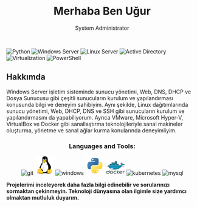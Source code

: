 <h1 align="center">Merhaba Ben Uğur</h1>
<p align="center">System Administrator</p> 

<br>


![Python](https://img.shields.io/badge/Python-Proficient-yellow?style=flat&logo=python)
![Windows Server](https://img.shields.io/badge/Windows%20Server-Proficient-blue?style=flat&logo=windows)
![Linux Server](https://img.shields.io/badge/Linux%20Server-Proficient-blue?style=flat&logo=linux&logoColor=white)
![Active Directory](https://img.shields.io/badge/Active%20Directory-Expert-blue?style=flat&logo=windows)
![Virtualization](https://img.shields.io/badge/Virtualization-Experienced-blue?style=flat&logo=vmware)
![PowerShell](https://img.shields.io/badge/PowerShell-Proficient-blue?style=flat&logo=powershell)



## Hakkımda

Windows Server işletim sisteminde sunucu yönetimi, Web, DNS, DHCP ve Dosya Sunucusu gibi çeşitli sunucuların kurulum ve yapılandırması konusunda bilgi ve deneyim sahibiyim. Aynı şekilde, Linux dağıtımlarında sunucu yönetimi, Web, DHCP, DNS ve SSH gibi sunucuların kurulum ve yapılandırmasını da yapabiliyorum. Ayrıca VMware, Microsoft Hyper-V, VirtualBox ve Docker gibi sanallaştırma teknolojileriyle sanal makineler oluşturma, yönetme ve sanal ağlar kurma konularında deneyimliyim.







<h3 align="center">Languages and Tools:</h3>
<p align="center">
  <img src="https://www.vectorlogo.zone/logos/git-scm/git-scm-icon.svg" alt="git" width="50" height="50"/>
  <img src="https://raw.githubusercontent.com/devicons/devicon/master/icons/linux/linux-original.svg" alt="linux" width="50" height="50"/>
  <img src="https://img.icons8.com/color/48/000000/windows-10.png" alt="windows" width="50" height="50"/>
  <img src="https://raw.githubusercontent.com/devicons/devicon/master/icons/python/python-original.svg" alt="python" width="50" height="50"/>
  <img src="https://raw.githubusercontent.com/devicons/devicon/master/icons/docker/docker-original-wordmark.svg" alt="docker" width="50" height="40"/>
  <img src="https://www.vectorlogo.zone/logos/kubernetes/kubernetes-icon.svg" alt="kubernetes" width="50" height="40"/>
  <img src="https://www.vectorlogo.zone/logos/mysql/mysql-official.svg" alt="mysql" width="50" height="50"/>
</p>




**Projelerimi inceleyerek daha fazla bilgi edinebilir ve sorularınızı sormaktan çekinmeyin. Teknoloji dünyasına olan ilgimle size yardımcı olmaktan mutluluk duyarım.**
